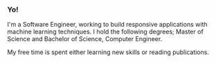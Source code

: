 ### Yo!
I'm a Software Engineer, working to build responsive applications with machine learning techniques.
I hold the following degrees; Master of Science and Bachelor of Science, Computer Engineer.

My free time is spent either learning new skills or reading publications.
